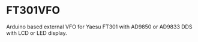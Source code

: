 # FT301VFO
Arduino based external VFO for Yaesu FT301 with AD9850 or AD9833 DDS with LCD or LED display.
